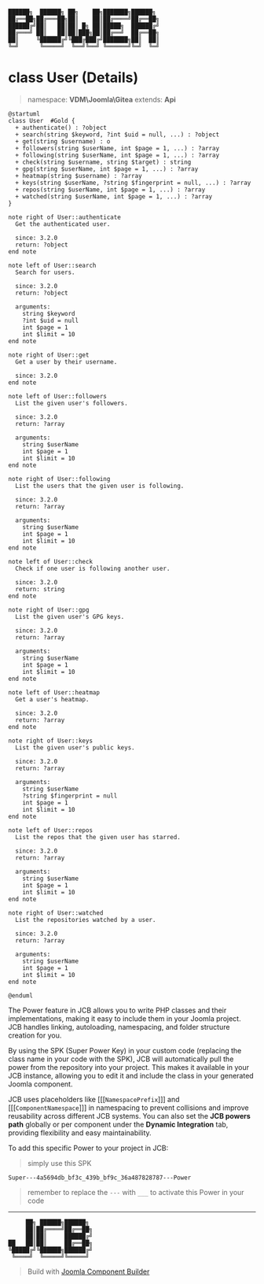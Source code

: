 ```
██████╗  ██████╗ ██╗    ██╗███████╗██████╗
██╔══██╗██╔═══██╗██║    ██║██╔════╝██╔══██╗
██████╔╝██║   ██║██║ █╗ ██║█████╗  ██████╔╝
██╔═══╝ ██║   ██║██║███╗██║██╔══╝  ██╔══██╗
██║     ╚██████╔╝╚███╔███╔╝███████╗██║  ██║
╚═╝      ╚═════╝  ╚══╝╚══╝ ╚══════╝╚═╝  ╚═╝
```
# class User (Details)
> namespace: **VDM\Joomla\Gitea**
> extends: **Api**

```uml
@startuml
class User  #Gold {
  + authenticate() : ?object
  + search(string $keyword, ?int $uid = null, ...) : ?object
  + get(string $username) : o
  + followers(string $userName, int $page = 1, ...) : ?array
  + following(string $userName, int $page = 1, ...) : ?array
  + check(string $username, string $target) : string
  + gpg(string $userName, int $page = 1, ...) : ?array
  + heatmap(string $username) : ?array
  + keys(string $userName, ?string $fingerprint = null, ...) : ?array
  + repos(string $userName, int $page = 1, ...) : ?array
  + watched(string $userName, int $page = 1, ...) : ?array
}

note right of User::authenticate
  Get the authenticated user.

  since: 3.2.0
  return: ?object
end note

note left of User::search
  Search for users.

  since: 3.2.0
  return: ?object
  
  arguments:
    string $keyword
    ?int $uid = null
    int $page = 1
    int $limit = 10
end note

note right of User::get
  Get a user by their username.

  since: 3.2.0
end note

note left of User::followers
  List the given user's followers.

  since: 3.2.0
  return: ?array
  
  arguments:
    string $userName
    int $page = 1
    int $limit = 10
end note

note right of User::following
  List the users that the given user is following.

  since: 3.2.0
  return: ?array
  
  arguments:
    string $userName
    int $page = 1
    int $limit = 10
end note

note left of User::check
  Check if one user is following another user.

  since: 3.2.0
  return: string
end note

note right of User::gpg
  List the given user's GPG keys.

  since: 3.2.0
  return: ?array
  
  arguments:
    string $userName
    int $page = 1
    int $limit = 10
end note

note left of User::heatmap
  Get a user's heatmap.

  since: 3.2.0
  return: ?array
end note

note right of User::keys
  List the given user's public keys.

  since: 3.2.0
  return: ?array
  
  arguments:
    string $userName
    ?string $fingerprint = null
    int $page = 1
    int $limit = 10
end note

note left of User::repos
  List the repos that the given user has starred.

  since: 3.2.0
  return: ?array
  
  arguments:
    string $userName
    int $page = 1
    int $limit = 10
end note

note right of User::watched
  List the repositories watched by a user.

  since: 3.2.0
  return: ?array
  
  arguments:
    string $userName
    int $page = 1
    int $limit = 10
end note
 
@enduml
```

The Power feature in JCB allows you to write PHP classes and their implementations, making it easy to include them in your Joomla project. JCB handles linking, autoloading, namespacing, and folder structure creation for you.

By using the SPK (Super Power Key) in your custom code (replacing the class name in your code with the SPK), JCB will automatically pull the power from the repository into your project. This makes it available in your JCB instance, allowing you to edit it and include the class in your generated Joomla component.

JCB uses placeholders like [[[`NamespacePrefix`]]] and [[[`ComponentNamespace`]]] in namespacing to prevent collisions and improve reusability across different JCB systems. You can also set the **JCB powers path** globally or per component under the **Dynamic Integration** tab, providing flexibility and easy maintainability.

To add this specific Power to your project in JCB:

> simply use this SPK
```
Super---4a5694db_bf3c_439b_bf9c_36a487828787---Power
```
> remember to replace the `---` with `___` to activate this Power in your code

---
```
     ██╗ ██████╗██████╗
     ██║██╔════╝██╔══██╗
     ██║██║     ██████╔╝
██   ██║██║     ██╔══██╗
╚█████╔╝╚██████╗██████╔╝
 ╚════╝  ╚═════╝╚═════╝
```
> Build with [Joomla Component Builder](https://git.vdm.dev/joomla/Component-Builder)

